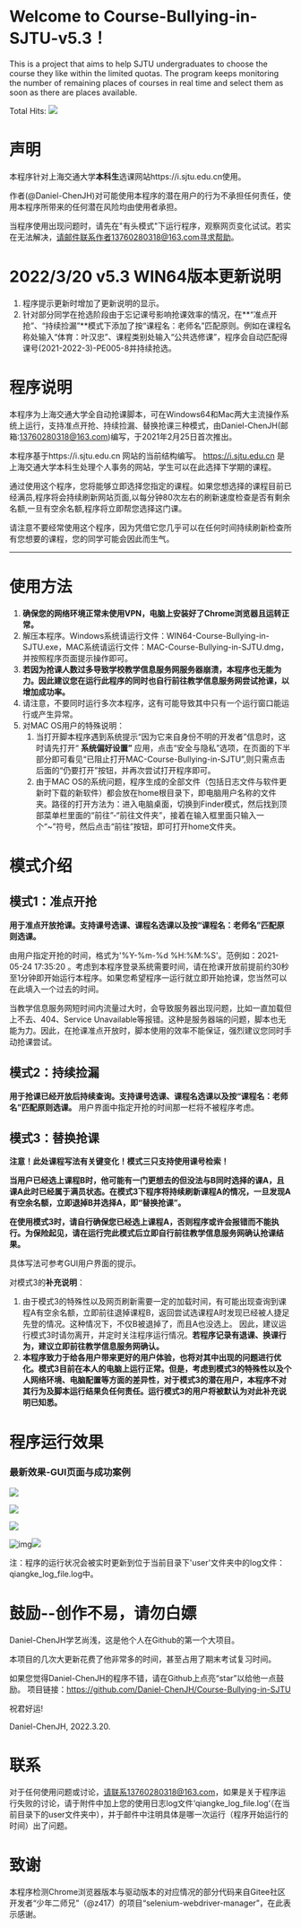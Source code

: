 # Welcome to Course-Bullying-in-SJTU-v5.3！

This is a project that aims to help SJTU undergraduates to choose the course they like within the limited quotas.
The program keeps monitoring the number of remaining places of courses in real time and select them as soon as there are places available.

Total Hits:    [![](https://hits.b3log.org/Daniel-ChenJH/Course-Bullying-in-SJTU.svg)](https://github.com/Daniel-ChenJH/Course-Bullying-in-SJTU "Hits")

# 声明

本程序针对上海交通大学**本科生**选课网站https://i.sjtu.edu.cn使用。

作者(@Daniel-ChenJH)对可能使用本程序的潜在用户的行为不承担任何责任，使用本程序所带来的任何潜在风险均由使用者承担。

当程序使用出现问题时，请先在"有头模式"下运行程序，观察网页变化试试。若实在无法解决，请邮件联系作者13760280318@163.com寻求帮助。

# 2022/3/20 v5.3 WIN64版本更新说明

1. 程序提示更新时增加了更新说明的显示。
2. 针对部分同学在抢选阶段由于忘记课号影响抢课效率的情况，在**“准点开抢”、“持续捡漏”**模式下添加了按“课程名：老师名”匹配原则。例如在课程名称处输入“体育：叶汉忠”、课程类别处输入“公共选修课”，程序会自动匹配得课号(2021-2022-3)-PE005-8并持续抢选。

# 程序说明

本程序为上海交通大学全自动抢课脚本，可在Windows64和Mac两大主流操作系统上运行，支持准点开抢、持续捡漏、替换抢课三种模式，由Daniel-ChenJH(邮箱:13760280318@163.com)编写，于2021年2月25日首次推出。

本程序基于https://i.sjtu.edu.cn 网站的当前结构编写。 https://i.sjtu.edu.cn  是上海交通大学本科生处理个人事务的网站，学生可以在此选择下学期的课程。

通过使用这个程序，您将能够立即选择您指定的课程。如果您想选择的课程目前已经满员,程序将会持续刷新网站页面,以每分钟80次左右的刷新速度检查是否有剩余名额,一旦有空余名额,程序将立即帮您选择这门课。

请注意不要经常使用这个程序，因为凭借它您几乎可以在任何时间持续刷新检查所有您想要的课程，您的同学可能会因此而生气。

---

# 使用方法

1. **确保您的网络环境正常未使用VPN，电脑上安装好了Chrome浏览器且运转正常。**
2. 解压本程序。Windows系统请运行文件：WIN64-Course-Bullying-in-SJTU.exe，MAC系统请运行文件：MAC-Course-Bullying-in-SJTU.dmg，并按照程序页面提示操作即可。
3. **若因为抢课人数过多导致学校教学信息服务网服务器崩溃，本程序也无能为力。因此建议您在运行此程序的同时也自行前往教学信息服务网尝试抢课，以增加成功率。**
4. 请注意，不要同时运行多次本程序，这有可能导致其中只有一个运行窗口能运行或产生异常。
5. 对MAC OS用户的特殊说明：
   1. 当打开脚本程序遇到系统提示“因为它来自身份不明的开发者”信息时，这时请先打开“ **系统偏好设置”** 应用，点击“安全与隐私”选项，在页面的下半部分即可看见“已阻止打开MAC-Course-Bullying-in-SJTU”,则只需点击后面的“仍要打开”按钮，并再次尝试打开程序即可。
   2. 由于MAC OS的系统问题，程序生成的全部文件（包括日志文件与软件更新时下载的新软件）都会放在home根目录下，即电脑用户名称的文件夹。路径的打开方法为：进入电脑桌面，切换到Finder模式，然后找到顶部菜单栏里面的“前往”-“前往文件夹”，接着在输入框里面只输入一个“~”符号，然后点击“前往”按钮，即可打开home文件夹。

# 模式介绍

## 模式1：准点开抢

**用于准点开放抢课。支持课号选课、课程名选课以及按“课程名：老师名”匹配原则选课。**

由用户指定开抢的时间，格式为'%Y-%m-%d %H:%M:%S'。范例如：2021-05-24 17:35:20 。考虑到本程序登录系统需要时间，请在抢课开放前提前约30秒至1分钟即开始运行本程序。如果您希望程序一运行就立即开始抢课，您当然可以在此填入一个过去的时间。

当教学信息服务网短时间内流量过大时，会导致服务器出现问题，比如一直加载但上不去、404、Service Unavailable等报错。这种是服务器端的问题，脚本也无能为力。因此，在抢课准点开放时，脚本使用的效率不能保证，强烈建议您同时手动抢课尝试。

## 模式2：持续捡漏

**用于抢课已经开放后持续查询。支持课号选课、课程名选课以及按“课程名：老师名”匹配原则选课。** 用户界面中指定开抢的时间那一栏将不被程序考虑。

## 模式3：替换抢课

**注意！此处课程写法有关键变化！模式三只支持使用课号检索！**

**当用户已经选上课程B时，他可能有一门更想去的但没法与B同时选择的课A，且课A此时已经属于满员状态。在模式3下程序将持续刷新课程A的情况，一旦发现A有空余名额，立即退掉B并选择A，即“替换抢课”。**

**在使用模式3时，请自行确保您已经选上课程A，否则程序或许会报错而不能执行。为保险起见，请在运行完此模式后立即自行前往教学信息服务网确认抢课结果。**

具体写法可参考GUI用户界面的提示。

对模式3的**补充说明**：

1. 由于模式3的特殊性以及网页刷新需要一定的加载时间，有可能出现查询到课程A有空余名额，立即前往退掉课程B，返回尝试选课程A时发现已经被人捷足先登的情况。这种情况下，不仅B被退掉了，而且A也没选上。
   因此，建议运行模式3时请勿离开，并定时关注程序运行情况。**若程序记录有退课、换课行为，建议立即前往教学信息服务网确认。**
2. **本程序致力于给各用户带来更好的用户体验，也将对其中出现的问题进行优化。模式3目前在本人的电脑上运行正常。但是，考虑到模式3的特殊性以及个人网络环境、电脑配置等方面的差异性，对于模式3的潜在用户，本程序不对其行为及脚本运行结果负任何责任。运行模式3的用户将被默认为对此补充说明已知悉。**

# 程序运行效果

### 最新效果-GUI页面与成功案例

![](image/README/1631711937748.png)

![](image/README/1639450889068.png)

![](image/README/1639378558271.png)

![img](image/README/1640697022720.png)![](image/README/1640697055479.png)

注：程序的运行状况会被实时更新到位于当前目录下'user'文件夹中的log文件：qiangke_log_file.log中。

# 鼓励--创作不易，请勿白嫖

Daniel-ChenJH学艺尚浅，这是他个人在Github的第一个大项目。

本项目的几次大更新花费了他非常多的时间，甚至占用了期末考试复习时间。

如果您觉得Daniel-ChenJH的程序不错，请在Github上点亮“star”以给他一点鼓励。
项目链接：https://github.com/Daniel-ChenJH/Course-Bullying-in-SJTU

祝君好运!

Daniel-ChenJH,
2022.3.20.

# 联系

对于任何使用问题或讨论，请联系13760280318@163.com，如果是关于程序运行失败的讨论，请于附件中加上您的使用日志log文件‘qiangke_log_file.log‘（在当前目录下的user文件夹中），并于邮件中注明具体是哪一次运行（程序开始运行的时间）出了问题。

# 致谢

本程序检测Chrome浏览器版本与驱动版本的对应情况的部分代码来自Gitee社区开发者“少年二师兄”（@z417）的项目“selenium-webdriver-manager”，在此表示感谢。
